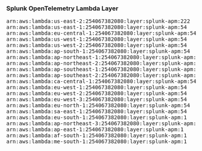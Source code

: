 <h3>Splunk OpenTelemetry Lambda Layer</h3>

<pre>
arn:aws:lambda:us-east-2:254067382080:layer:splunk-apm:222
arn:aws:lambda:us-east-1:254067382080:layer:splunk-apm:54
arn:aws:lambda:eu-central-1:254067382080:layer:splunk-apm:54
arn:aws:lambda:us-west-1:254067382080:layer:splunk-apm:54
arn:aws:lambda:us-west-2:254067382080:layer:splunk-apm:54
arn:aws:lambda:ap-south-1:254067382080:layer:splunk-apm:54
arn:aws:lambda:ap-northeast-1:254067382080:layer:splunk-apm:54
arn:aws:lambda:ap-northeast-2:254067382080:layer:splunk-apm:54
arn:aws:lambda:ap-southeast-1:254067382080:layer:splunk-apm:54
arn:aws:lambda:ap-southeast-2:254067382080:layer:splunk-apm:54
arn:aws:lambda:ca-central-1:254067382080:layer:splunk-apm:54
arn:aws:lambda:eu-west-1:254067382080:layer:splunk-apm:54
arn:aws:lambda:eu-west-2:254067382080:layer:splunk-apm:54
arn:aws:lambda:eu-west-3:254067382080:layer:splunk-apm:54
arn:aws:lambda:eu-north-1:254067382080:layer:splunk-apm:54
arn:aws:lambda:sa-east-1:254067382080:layer:splunk-apm:54
arn:aws:lambda:eu-south-1:254067382080:layer:splunk-apm:1
arn:aws:lambda:ap-northeast-3:254067382080:layer:splunk-apm:1
arn:aws:lambda:ap-east-1:254067382080:layer:splunk-apm:1
arn:aws:lambda:af-south-1:254067382080:layer:splunk-apm:1
arn:aws:lambda:me-south-1:254067382080:layer:splunk-apm:1
</pre>